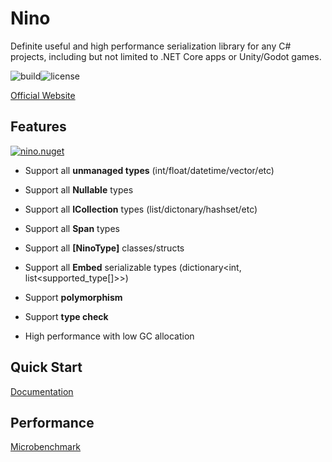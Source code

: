 # Nino

Definite useful and high performance serialization library for any C# projects, including but not limited to .NET Core apps or Unity/Godot games.

![build](https://img.shields.io/github/actions/workflow/status/JasonXuDeveloper/Nino/.github/workflows/ci.yml?branch=main)![license](https://img.shields.io/github/license/JasonXuDeveloper/Nino)

[Official Website](https://nino.xgamedev.net/en/)

## Features

 [![nino.nuget](https://img.shields.io/nuget/v/Nino?label=Nino)](https://www.nuget.org/packages/Nino)

- Support all **unmanaged types** (int/float/datetime/vector/etc)

- Support all **Nullable** types

- Support all **ICollection** types (list/dictonary/hashset/etc)

- Support all **Span** types

- Support all **[NinoType]** classes/structs

- Support all **Embed** serializable types (dictionary<int, list<supported_type[]>>)

- Support **polymorphism**

- Support **type check**

- High performance with low GC allocation

## Quick Start

[Documentation](https://nino.xgamedev.net/en/start)

## Performance

[Microbenchmark](https://nino.xgamedev.net/en/perf/micro)
